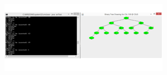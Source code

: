 ![AVL Tree](https://github.com/mbcolson/Academic-Programming-Projects/blob/master/AVL_Tree/AVL_Tree_Screenshot.png)
